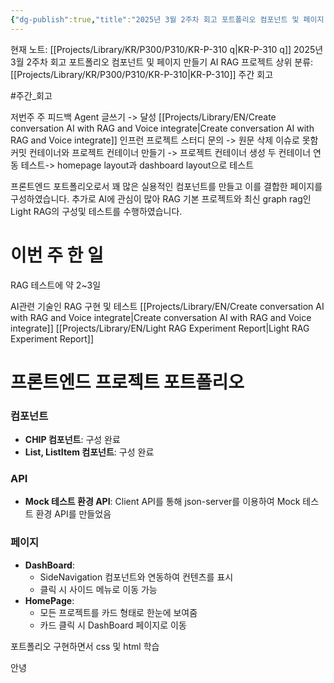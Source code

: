 ```yaml
---
{"dg-publish":true,"title":"2025년 3월 2주차 회고 포트폴리오 컴포넌트 및 페이지 만들기 AI RAG 프로젝트","description":"이번 주는 눈에 띄말한 포트폴리오 진전이 있었고, RAG프로젝트를 수행했습니다.","permalink":"/projects/library/kr/p300/p310/kr-p-310-q/","dgPassFrontmatter":true,"noteIcon":"0","created":"2025-03-10T00:07:04.083+09:00","updated":"2025-04-08T16:04:18.950+09:00"}
---
```


현재 노트: [[Projects/Library/KR/P300/P310/KR-P-310 q\|KR-P-310 q]] 2025년 3월 2주차 회고 포트폴리오 컴포넌트 및 페이지 만들기 AI RAG 프로젝트
상위 분류: [[Projects/Library/KR/P300/P310/KR-P-310\|KR-P-310]] 주간 회고

#주간_회고

 
 저번주 주 피드백
Agent 글쓰기 -> 달성 [[Projects/Library/EN/Create conversation AI with RAG and Voice integrate\|Create conversation AI with RAG and Voice integrate]]
인프런 프로젝트 스터디 문의 -> 원문 삭제 이슈로 못함
커밋 컨테이너와 프로젝트 컨테이너 만들기 -> 프로젝트 컨테이너 생성
두 컨테이너 연동 테스트-> homepage layout과 dashboard layout으로 테스트

프론트엔드 포트폴리오로서 꽤 많은 실용적인 컴포넌트를 만들고 이를 결합한 페이지를 구성하였습니다. 추가로 AI에 관심이 많아 RAG 기본 프로젝트와 최신 graph rag인 Light RAG의 구성및 테스트를 수행하였습니다.


# 이번 주 한 일

RAG 테스트에 약 2~3일

AI관련 기술인 RAG 구현 및 테스트
[[Projects/Library/EN/Create conversation AI with RAG and Voice integrate\|Create conversation AI with RAG and Voice integrate]]
[[Projects/Library/EN/Light RAG Experiment Report\|Light RAG Experiment Report]]

# 프론트엔드 프로젝트 포트폴리오
### 컴포넌트
- **CHIP 컴포넌트**: 구성 완료
- **List, ListItem 컴포넌트**: 구성 완료

### API
- **Mock 테스트 환경 API**: Client API를 통해 json-server를 이용하여 Mock 테스트 환경 API를 만들었음

### 페이지
- **DashBoard**:
    - SideNavigation 컴포넌트와 연동하여 컨텐츠를 표시
    - 클릭 시 사이드 메뉴로 이동 가능
- **HomePage**:
    - 모든 프로젝트를 카드 형태로 한눈에 보여줌
    - 카드 클릭 시 DashBoard 페이지로 이동



포트폴리오 구현하면서 css 및 html 학습



안녕